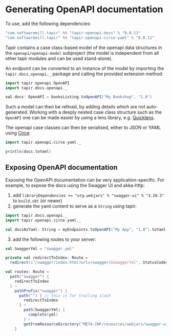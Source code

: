 # Generating OpenAPI documentation

To use, add the following dependencies:

```scala
"com.softwaremill.tapir" %% "tapir-openapi-docs" % "0.0.11"
"com.softwaremill.tapir" %% "tapir-openapi-circe-yaml" % "0.0.11"
```

Tapir contains a case class-based model of the openapi data structures in the `openapi/openapi-model` subproject (the
model is independent from all other tapir modules and can be used stand-alone).
 
An endpoint can be converted to an instance of the model by importing the `tapir.docs.openapi._` package and calling 
the provided extension method:

```scala
import tapir.openapi.OpenAPI
import tapir.docs.openapi._

val docs: OpenAPI = booksListing.toOpenAPI("My Bookshop", "1.0")
```

Such a model can then be refined, by adding details which are not auto-generated. Working with a deeply nested case 
class structure such as the `OpenAPI` one can be made easier by using a lens library, e.g. [Quicklens](https://github.com/adamw/quicklens).

The openapi case classes can then be serialised, either to JSON or YAML using [Circe](https://circe.github.io/circe/):

```scala
import tapir.openapi.circe.yaml._

println(docs.toYaml)
```

## Exposing OpenAPI documentation

Exposing the OpenAPI documentation can be very application-specific. For example, to expose the docs using the
Swagger UI and akka-http:

1. add `libraryDependencies += "org.webjars" % "swagger-ui" % "3.20.5"` to `build.sbt` (or newer)
2. generate the yaml content to serve as a `String` using tapir: 

```scala
import tapir.docs.openapi._
import tapir.openapi.circe.yaml._

val docsAsYaml: String = myEndpoints.toOpenAPI("My App", "1.0").toYaml
```

3. add the following routes to your server:

```scala
val SwaggerYml = "swagger.yml"

private val redirectToIndex: Route =
  redirect(s"/swagger/index.html?url=/swagger/$SwaggerYml", StatusCodes.PermanentRedirect) 

val routes: Route =
  path("swagger") {
    redirectToIndex
  } ~
    pathPrefix("swagger") {
      path("") { // this is for trailing slash
        redirectToIndex
      } ~
        path(SwaggerYml) {
          complete(yml)
        } ~
        getFromResourceDirectory("META-INF/resources/webjars/swagger-ui/3.20.0/")
    }
```
